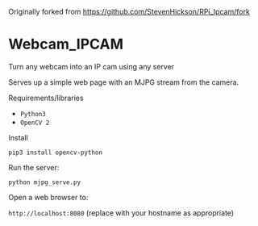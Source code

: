 Originally forked from https://github.com/StevenHickson/RPi_Ipcam/fork

# Webcam_IPCAM

Turn any webcam into an IP cam using any server

Serves up a simple web page with an MJPG stream from the camera.

Requirements/libraries
* `Python3`
* `OpenCV 2`

Install

```pip3 install opencv-python```

Run the server:

```python mjpg_serve.py```

Open a web browser to:

```http://localhost:8080```  (replace with your hostname as appropriate)
